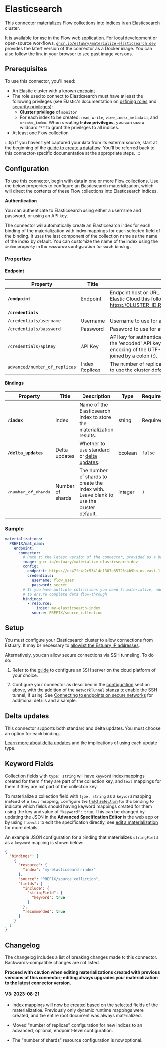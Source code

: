 # Elasticsearch

This connector materializes Flow collections into indices in an Elasticsearch cluster.

It is available for use in the Flow web application. For local development or open-source workflows, [`ghcr.io/estuary/materialize-elasticsearch:dev`](https://ghcr.io/estuary/materialize-elasticsearch:dev) provides the latest version of the connector as a Docker image. You can also follow the link in your browser to see past image versions.

## Prerequisites

To use this connector, you'll need:

- An Elastic cluster with a known [endpoint](https://www.elastic.co/guide/en/elasticsearch/reference/current/getting-started.html#send-requests-to-elasticsearch)
- The role used to connect to Elasticsearch must have at least the following privileges (see Elastic's documentation on [defining roles](https://www.elastic.co/guide/en/elasticsearch/reference/current/defining-roles.html#roles-indices-priv) and [security privileges](https://www.elastic.co/guide/en/elasticsearch/reference/current/security-privileges.html#privileges-list-indices)):
  - **Cluster privilege** of `monitor`
  - For each index to be created: `read`, `write`, `view_index_metadata`, and `create_index`. When creating **Index privileges**, you can use a wildcard `"*"` to grant the privileges to all indices.
- At least one Flow collection

:::tip
If you haven't yet captured your data from its external source, start at the beginning of the [guide to create a dataflow](../../../guides/create-dataflow.md). You'll be referred back to this connector-specific documentation at the appropriate steps.
:::

## Configuration

To use this connector, begin with data in one or more Flow collections.
Use the below properties to configure an Elasticsearch materialization, which will direct the contents of these Flow collections into Elasticsearch indices.

**Authentication**

You can authenticate to Elasticsearch using either a username and password, or using an API key.

The connector will automatically create an Elasticsearch index for each binding of the materialization with index mappings for each selected field of the binding. It uses the last component of the collection name as the name of the index by default. You can customize the name of the index using the `index` property in the resource configuration for each binding.

### Properties

#### Endpoint

| Property                      | Title          | Description                                                                                                                                                                                             | Type    | Required/Default |
| ----------------------------- | -------------- | ------------------------------------------------------------------------------------------------------------------------------------------------------------------------------------------------------- | ------- | ---------------- |
| **`/endpoint`**               | Endpoint       | Endpoint host or URL. Must start with http:// or https://. If using Elastic Cloud this follows the format https://CLUSTER_ID.REGION.CLOUD_PLATFORM.DOMAIN:PORT                                          | string  | Required         |
| **`/credentials`**            |                |                                                                                                                                                                                                         | object  | Required         |
| `/credentials/username`       | Username       | Username to use for authenticating with Elasticsearch.                                                                                                                                                  | string  |                  |
| `/credentials/password`       | Password       | Password to use for authenticating with Elasticsearch.                                                                                                                                                  | string  |                  |
| `/credentials/apiKey`         | API Key        | API key for authenticating with the Elasticsearch API. Must be the 'encoded' API key credentials, which is the Base64-encoding of the UTF-8 representation of the id and api_key joined by a colon (:). | string  |                  |
| `advanced/number_of_replicas` | Index Replicas | The number of replicas to create new indices with. Leave blank to use the cluster default.                                                                                                              | integer |                  |

#### Bindings

| Property             | Title            | Description                                                                            | Type    | Required/Default |
| -------------------- | ---------------- | -------------------------------------------------------------------------------------- | ------- | ---------------- |
| **`/index`**         | index            | Name of the Elasticsearch index to store the materialization results.                  | string  | Required         |
| **`/delta_updates`** | Delta updates    | Whether to use standard or [delta updates](#delta-updates).                            | boolean | `false`          |
| `/number_of_shards`  | Number of shards | The number of shards to create the index with. Leave blank to use the cluster default. | integer | `1`              |

### Sample

```yaml
materializations:
  PREFIX/mat_name:
    endpoint:
      connector:
        # Path to the latest version of the connector, provided as a Docker image
        image: ghcr.io/estuary/materialize-elasticsearch:dev
        config:
          endpoint: https://ec47fc4d2c53414e1307e85726d4b9bb.us-east-1.aws.found.io:9243
          credentials:
            username: flow_user
            password: secret
        # If you have multiple collections you need to materialize, add a binding for each one
        # to ensure complete data flow-through
        bindings:
          - resource:
              index: my-elasticsearch-index
            source: PREFIX/source_collection
```

## Setup

You must configure your Elasticsearch cluster to allow connections from Estuary. It may be necessary to [allowlist the Estuary IP addresses](/reference/allow-ip-addresses).

Alternatively, you can allow secure connections via SSH tunneling. To do so:

1. Refer to the [guide](../../../../guides/connect-network/) to configure an SSH server on the cloud platform of your choice.

2. Configure your connector as described in the [configuration](#configuration) section above, with the addition of the `networkTunnel` stanza to enable the SSH tunnel, if using. See [Connecting to endpoints on secure networks](../../../concepts/connectors.md#connecting-to-endpoints-on-secure-networks) for additional details and a sample.

## Delta updates

This connector supports both standard and delta updates. You must choose an option for each binding.

[Learn more about delta updates](../../../concepts/materialization.md#delta-updates) and the implications of using each update type.

## Keyword Fields

Collection fields with `type: string` will have `keyword` index mappings created for them if they
are part of the collection key, and `text` mappings for them if they are not part of the collection
key.

To materialize a collection field with `type: string` as a `keyword` mapping instead of a `text`
mapping, configure the [field selection](../../../concepts/materialization.md#projected-fields) for
the binding to indicate which fields should having keyword mappings created for them using the key
and value of `"keyword": true`. This can be changed by updating the JSON in the **Advanced
Specification Editor** in the web app or by using `flowctl` to edit the specification directly, see
[edit a materialization](../../../guides/edit-data-flows.md#edit-a-materialization) for more details.

An example JSON configuration for a binding that materializes `stringField` as a `keyword` mapping
is shown below:

```json
{
  "bindings": [
    {
      "resource": {
        "index": "my-elasticsearch-index"
      },
      "source": "PREFIX/source_collection",
      "fields": {
        "include": {
          "stringField": {
            "keyword": true
          }
        },
        "recommended": true
      }
    }
  ]
}
```

## Changelog

The changelog includes a list of breaking changes made to this connector. Backwards-compatible changes are not listed.

**Proceed with caution when editing materializations created with previous versions of this connector; editing always upgrades your materialization to the latest connector version.**

#### V3: 2023-08-21

- Index mappings will now be created based on the selected fields of the materialization. Previously only dynamic runtime mappings were created, and the entire root document was always materialized.

- Moved "number of replicas" configuration for new indices to an advanced, optional, endpoint-level configuration.

- The "number of shards" resource configuration is now optional.
